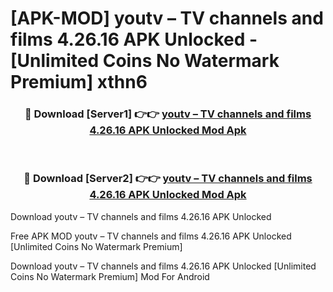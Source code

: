 # [APK-MOD] youtv – TV channels and films 4.26.16 APK Unlocked - [Unlimited Coins No Watermark Premium] xthn6



<div align="center">
<h3>🔴 Download [Server1] 👉👉 <a href="https://momento.my/?title=youtv_–_TV_channels_and_films_4.26.16_APK_Unlocked">youtv – TV channels and films 4.26.16 APK Unlocked Mod Apk</a></h3><br>

<h3>🔴 Download [Server2] 👉👉 <a href="https://momento.my/?title=youtv_–_TV_channels_and_films_4.26.16_APK_Unlocked">youtv – TV channels and films 4.26.16 APK Unlocked Mod Apk</a></h3>
</div>



Download youtv – TV channels and films 4.26.16 APK Unlocked 

Free APK MOD youtv – TV channels and films 4.26.16 APK Unlocked [Unlimited Coins No Watermark Premium]

Download youtv – TV channels and films 4.26.16 APK Unlocked [Unlimited Coins No Watermark Premium] Mod For Android
